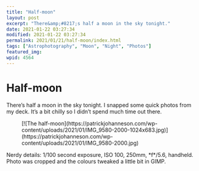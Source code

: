 ```yaml
---
title: "Half-moon"
layout: post
excerpt: "There&amp;#8217;s half a moon in the sky tonight."
date: 2021-01-22 03:27:34
modified: 2021-01-22 03:27:34
permalink: 2021/01/21/half-moon/index.html
tags: ["Astrophotography", "Moon", "Night", "Photos"]
featured_img: 
wpid: 4564
---
```


# Half-moon

There’s half a moon in the sky tonight. I snapped some quick photos from my deck. It’s a bit chilly so I didn’t spend much time out there.

<figure class="wp-block-image size-large">[![The half-moon](https://patrickjohanneson.com/wp-content/uploads/2021/01/IMG_9580-2000-1024x683.jpg)](https://patrickjohanneson.com/wp-content/uploads/2021/01/IMG_9580-2000.jpg)</figure>Nerdy details: 1/100 second exposure, ISO 100, 250mm, *f*/5.6, handheld. Photo was cropped and the colours tweaked a little bit in GIMP.